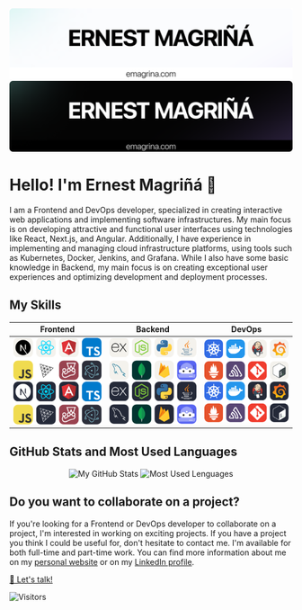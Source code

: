 <link rel="stylesheet" href="https://use.fontawesome.com/releases/v5.15.3/css/all.css" integrity="sha384-DQN7KnA12m4ZV7i+FxRnLW9xu4lGOaS7lLxisYwNKpzcq3wqz6U7o+Mpvz9Xp3q+" crossorigin="anonymous">

<img alt="Header" src="./.img/header_light.png#gh-light-mode-only">
<img alt="Header" src="./.img/header_dark.png#gh-dark-mode-only"> 

# Hello! I'm Ernest Magriñá :wave:

I am a Frontend and DevOps developer, specialized in creating interactive web applications and implementing software infrastructures. My main focus is on developing attractive and functional user interfaces using technologies like React, Next.js, and Angular. Additionally, I have experience in implementing and managing cloud infrastructure platforms, using tools such as Kubernetes, Docker, Jenkins, and Grafana. While I also have some basic knowledge in Backend, my main focus is on creating exceptional user experiences and optimizing development and deployment processes.

<!-- Actualmente trabajo como [título del trabajo] en [nombre de la empresa]. -->

## My Skills

<div align="center">
	
| **Frontend** | **Backend** | **DevOps** |
|--------------|-------------|------------|
| <img alt="Icon Frontend" src="./.img/icons_frontend_light.svg#gh-light-mode-only"><img alt="Icon Frontend" src="./.img/icons_frontend_dark.svg#gh-dark-mode-only">  | <img alt="Icon Backend" src="./.img/icons_backend_light.svg#gh-light-mode-only"><img alt="Icon Backend" src="./.img/icons_backend_dark.svg#gh-dark-mode-only"> |  <img alt="Icon DevOps" src="./.img/icons_devops_light.svg#gh-light-mode-only"><img alt="Icon DevOps" src="./.img/icons_devops_dark.svg#gh-dark-mode-only"> |

</div>
	
## GitHub Stats and Most Used Languages
<div align="center">
  <img height="165em" src="https://github-readme-stats.vercel.app/api?username=emagrina&show_icons=truecount_private=true&locale=es&custom_title=My%20GitHub%20Stats" alt="My GitHub Stats"/>
  <img height="165em" src="https://github-readme-stats.vercel.app/api/top-langs/?username=emagrina&layout=compact&langs_count=10" alt="Most Used Lenguages"/>
</div>

## Do you want to collaborate on a project?
If you're looking for a Frontend or DevOps developer to collaborate on a project, 
I'm interested in working on exciting projects. If you have a project you think 
I could be useful for, don't hesitate to contact me. I'm available for both 
full-time and part-time work. You can find more information about me on my 
<a href="https://emagrina.com" target="_blank">personal website</a> or on my <a href="https://www.linkedin.com/in/emagrina/" target="_blank"><i class="fab fa-linkedin-in"></i> LinkedIn profile</a>. 

<a href="https://emagrina.com/contact" target="_blank">💌 Let's talk!</a>


![Visitors](https://visitor-badge.laobi.icu/badge?page_id=emagrina.emagrina&left_text=Visitors)
